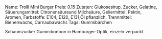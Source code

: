 Name: Trolli Mini Burger
Preis: 0.15
Zutaten: Glukosesirup, Zucker, Gelatine, Säuerungsmittel: Citronensäureund Milchsäure, Geliermittel: Pektin, Aromen, Farbstoffe: E104, E120, E131,Öl pflanzlich, Trennmittel: Bienenwachs, Carnaubawachs
Tags: Gummibärchen

Schaumzucker Gummibonbon in Hamburger-Optik, einzeln verpackt 
